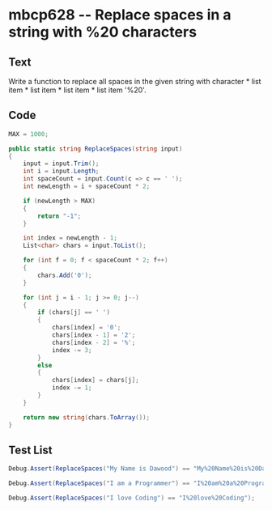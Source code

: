 # mbcp628 -- Replace spaces in a string with %20 characters

## Text

Write a function to replace all spaces in the given string with character * list item * list item * list item * list item '%20'.

## Code

```csharp
MAX = 1000;

public static string ReplaceSpaces(string input)
{
    input = input.Trim();
    int i = input.Length;
    int spaceCount = input.Count(c => c == ' ');
    int newLength = i + spaceCount * 2;

    if (newLength > MAX)
    {
        return "-1";
    }

    int index = newLength - 1;
    List<char> chars = input.ToList();

    for (int f = 0; f < spaceCount * 2; f++)
    {
        chars.Add('0');
    }

    for (int j = i - 1; j >= 0; j--)
    {
        if (chars[j] == ' ')
        {
            chars[index] = '0';
            chars[index - 1] = '2';
            chars[index - 2] = '%';
            index -= 3;
        }
        else
        {
            chars[index] = chars[j];
            index -= 1;
        }
    }

    return new string(chars.ToArray());
}
```

## Test List

```csharp
Debug.Assert(ReplaceSpaces("My Name is Dawood") == "My%20Name%20is%20Dawood");
```

```csharp
Debug.Assert(ReplaceSpaces("I am a Programmer") == "I%20am%20a%20Programmer");
```

```csharp
Debug.Assert(ReplaceSpaces("I love Coding") == "I%20love%20Coding");
```
